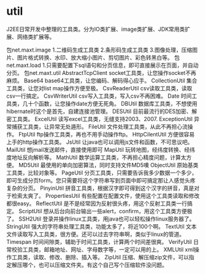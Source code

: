 util
====

J2EE日常开发中整理的工具类。分为IO类扩展、image类扩展、JDK常用类扩展、网络类扩展等。

包net.maxt.image
1.二维码生成工具类
2.条形码生成工具类
3.图像处理，压缩图片、图片格式转换、水印、放大缩小图片、剪切图片、彩色转黑白等。
包net.maxt.load
1.只需要配置下sql语句和分页信息，即可直接展示在页面，并自动分页。
包net.maxt.util
AbstractTcpClient  socket工具类，让您操作socket不再麻烦。
Base64 base64工具类，让您编码、解码得心应手。
CollectionUtil  集合工具类，让您对list map操作方便至极。
CsvReaderUtil  csv读取工具类，读取csv一行搞定。
CsvWriterUtil    csv写入工具类，写入csv不再困难。
Date  时间工具类，几十个函数，让您操作date方便无死角。
DBUtil 数据库工具类，不想使用hibernate时这个是首先，自建连接池管理。
DESUtil  目前最流行的DES加密、解密工具类。
ExcelUtil  读写excel工具类，无缝支持2003、2007.
ExceptionUtil  异常捕获工具类，让异常无处遁形。
FileUtil  文件处理工具类，从此不再担心流操作。
FtpUtil ftp操作工具类，再也不用手动操作ftp。
HttpCilentUtil 方便很容易上手的http操作工具类。
JsUtil  让java也可以调用js文件和函数，不可思议吧。
MailUtil 想jmail发送邮件，直接使用即可
MapUtil  玩转地图，经纬度转换、经纬度地址反向解析等。
MathUtil 数学运算工具类，不再担心精度问题，计算太方便。
MD5Util  最使用的单向加密算法，同时支持文件MD5噢
ObjectUtil 原始基类工具类，比较对象等。
PageUtil 分页工具类，只需要告诉我多少数据一个多少，即可生成分页form。您只需要将这个字符串写到页面中即可搞定那让人感觉头疼复杂的分页。
PinyinUtil 拼音工具类，根据汉字即可得到这个汉字的拼音，真是对于检索太爽了。
PropertiesUtil 有些配置在配置文件，使用这个工具类读取和修改都很easy。
ReflectUtil  是不是经常因为反射很头疼，用这个反射工具类一行搞定。
ScriptUtil 想从后台向前台输出一些alert，confirm，用这个工具类方便极了。
SSH2Util 登录并操作linux工具类，用java也可以轻松操作linux服务器了。
StringUtil  强大的字符串处理工具类，功能太多了，将近100个啊。
TextUtil 文本文件读取写入工具类，很方便。还可以过去字符串啊，类似于linux的管道。
Timespan 时间间隙类，辅助于时间工具类，计算两个时间差很爽。
VerifyUtil 日常校验工具类，邮箱地址、网址、字母数字等，一定可以用的上。
XMLUtil xml操作工具类，读取、修改、删除、插入等。
ZipUtil 压缩、解压缩zip文件，可以指定解压哪个，也可以压缩文件夹。有这个自己写个压缩软件没问题。
